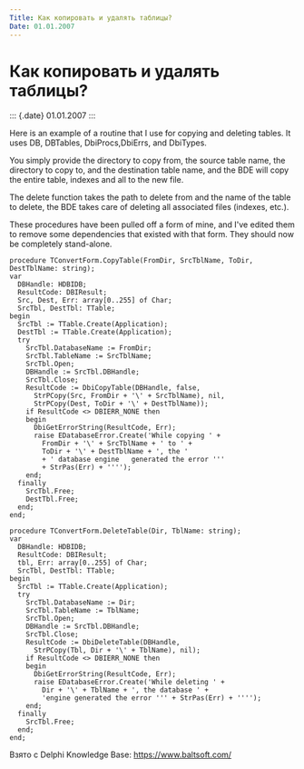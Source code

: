 ```yaml
---
Title: Как копировать и удалять таблицы?
Date: 01.01.2007
---
```



Как копировать и удалять таблицы?
=================================

::: {.date}
01.01.2007
:::

Here is an example of a routine that I use for copying and deleting
tables. It uses DB, DBTables, DbiProcs,DbiErrs, and DbiTypes.

You simply provide the directory to copy from, the source table name,
the directory to copy to, and the destination table name, and the BDE
will copy the entire table, indexes and all to the new file.

The delete function takes the path to delete from and the name of the
table to delete, the BDE takes care of deleting all associated files
(indexes, etc.).

These procedures have been pulled off a form of mine, and I\'ve edited
them to remove some dependencies that existed with that form. They
should now be completely stand-alone.

    procedure TConvertForm.CopyTable(FromDir, SrcTblName, ToDir, DestTblName: string);
    var
      DBHandle: HDBIDB;
      ResultCode: DBIResult;
      Src, Dest, Err: array[0..255] of Char;
      SrcTbl, DestTbl: TTable;
    begin
      SrcTbl := TTable.Create(Application);
      DestTbl := TTable.Create(Application);
      try
        SrcTbl.DatabaseName := FromDir;
        SrcTbl.TableName := SrcTblName;
        SrcTbl.Open;
        DBHandle := SrcTbl.DBHandle;
        SrcTbl.Close;
        ResultCode := DbiCopyTable(DBHandle, false,
          StrPCopy(Src, FromDir + '\' + SrcTblName), nil,
          StrPCopy(Dest, ToDir + '\' + DestTblName));
        if ResultCode <> DBIERR_NONE then
        begin
          DbiGetErrorString(ResultCode, Err);
          raise EDatabaseError.Create('While copying ' +
            FromDir + '\' + SrcTblName + ' to ' +
            ToDir + '\' + DestTblName + ', the '
            + ' database engine   generated the error '''
            + StrPas(Err) + '''');
        end;
      finally
        SrcTbl.Free;
        DestTbl.Free;
      end;
    end;
     
    procedure TConvertForm.DeleteTable(Dir, TblName: string);
    var
      DBHandle: HDBIDB;
      ResultCode: DBIResult;
      tbl, Err: array[0..255] of Char;
      SrcTbl, DestTbl: TTable;
    begin
      SrcTbl := TTable.Create(Application);
      try
        SrcTbl.DatabaseName := Dir;
        SrcTbl.TableName := TblName;
        SrcTbl.Open;
        DBHandle := SrcTbl.DBHandle;
        SrcTbl.Close;
        ResultCode := DbiDeleteTable(DBHandle,
          StrPCopy(Tbl, Dir + '\' + TblName), nil);
        if ResultCode <> DBIERR_NONE then
        begin
          DbiGetErrorString(ResultCode, Err);
          raise EDatabaseError.Create('While deleting ' +
            Dir + '\' + TblName + ', the database ' +
            'engine generated the error ''' + StrPas(Err) + '''');
        end;
      finally
        SrcTbl.Free;
      end;
    end;

Взято с Delphi Knowledge Base: <https://www.baltsoft.com/>
